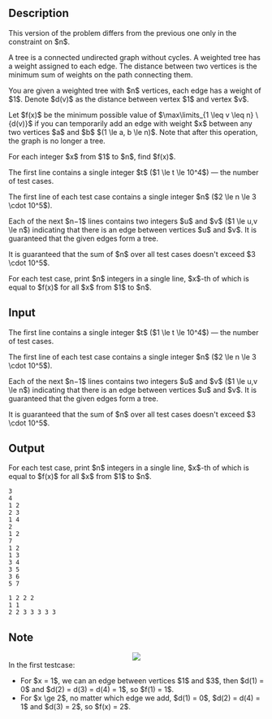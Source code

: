 ## Description

<div><p><span class="tex-font-style-bf">This version of the problem differs from the previous one only in the constraint on $n$</span>.</p><p>A tree is a connected undirected graph without cycles. A weighted tree has a weight assigned to each edge. The distance between two vertices is the minimum sum of weights on the path connecting them.</p><p>You are given a weighted tree with $n$ vertices, each edge has a weight of $1$. Denote $d(v)$ as the distance between vertex $1$ and vertex $v$.</p><p>Let $f(x)$ be the minimum possible value of $\max\limits_{1 \leq v \leq n} \ {d(v)}$ if you can temporarily add an edge with weight $x$ between any two vertices $a$ and $b$ $(1 \le a, b \le n)$. Note that after this operation, the graph is no longer a tree.</p><p>For each integer $x$ from $1$ to $n$, find $f(x)$.</p></div><div class="input-specification"><p>The first line contains a single integer $t$ ($1 \le t \le 10^4$) — the number of test cases.</p><p>The first line of each test case contains a single integer $n$ ($2 \le n \le 3 \cdot 10^5$).</p><p>Each of the next $n−1$ lines contains two integers $u$ and $v$ ($1 \le u,v \le n$) indicating that there is an edge between vertices $u$ and $v$. It is guaranteed that the given edges form a tree.</p><p>It is guaranteed that the sum of $n$ over all test cases doesn't exceed $3 \cdot 10^5$.</p></div><div class="output-specification"><p>For each test case, print $n$ integers in a single line, $x$-th of which is equal to $f(x)$ for all $x$ from $1$ to $n$.</p></div>

## Input

<p>The first line contains a single integer $t$ ($1 \le t \le 10^4$) — the number of test cases.</p><p>The first line of each test case contains a single integer $n$ ($2 \le n \le 3 \cdot 10^5$).</p><p>Each of the next $n−1$ lines contains two integers $u$ and $v$ ($1 \le u,v \le n$) indicating that there is an edge between vertices $u$ and $v$. It is guaranteed that the given edges form a tree.</p><p>It is guaranteed that the sum of $n$ over all test cases doesn't exceed $3 \cdot 10^5$.</p>

## Output

<p>For each test case, print $n$ integers in a single line, $x$-th of which is equal to $f(x)$ for all $x$ from $1$ to $n$.</p>





```input1|2,3,4,5,8,9,10,11,12,13,14
3
4
1 2
2 3
1 4
2
1 2
7
1 2
1 3
3 4
3 5
3 6
5 7
```




```output1
1 2 2 2 
1 1 
2 2 3 3 3 3 3
```



## Note

<center> <img class="tex-graphics" src="file://0WCt8Jlm.png" style="max-width: 100.0%;max-height: 100.0%;"> </center> In the first testcase: <ul> <li> For $x = 1$, we can an edge between vertices $1$ and $3$, then $d(1) = 0$ and $d(2) = d(3) = d(4) = 1$, so $f(1) = 1$. </li><li> For $x \ge 2$, no matter which edge we add, $d(1) = 0$, $d(2) = d(4) = 1$ and $d(3) = 2$, so $f(x) = 2$. </li></ul>
